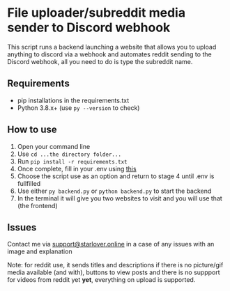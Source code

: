 # File uploader/subreddit media sender to Discord webhook 
This script runs a backend launching a website that allows you to upload anything to discord via a webhook and automates reddit sending to the Discord webhook, all you need to do is type the subreddit name.

## Requirements 
- pip installations in the requirements.txt
- Python 3.8.x+ (use ``py --version`` to check)

## How to use 
1. Open your command line
2. Use ``cd ...the directory folder...``
3. Run ``pip install -r requirements.txt``
4. Once complete, fill in your .env using [this](https://www.reddit.com/prefs/apps)
5. Choose the script use as an option and return to stage 4 until .env is fullfilled
6. Use either ``py backend.py`` or ``python backend.py`` to start the backend
7. In the terminal it will give you two websites to visit and you will use that (the frontend)

## Issues
Contact me via <a href="mailto:support@starlover.online">support@starlover.online</a> in a case of any issues with an image and explanation

Note: for reddit use, it sends titles and descriptions if there is no picture/gif media available (and with), buttons to view posts and there is no suppport for videos from reddit yet **yet**, everything on upload is supported.
